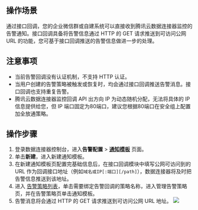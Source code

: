 ## 操作场景

通过接口回调，您的企业微信群或自建系统可以直接收到腾讯云数据连接器监控的告警通知。接口回调具备将告警信息通过 HTTP 的 GET 请求推送到可访问公网 URL 的功能，您可基于接口回调推送的告警信息做进一步的处理。

## 注意事项

- 当前告警回调没有认证机制，不支持 HTTP 认证。
- 当用户创建的告警策略被触发或恢复时，均会通过接口回调推送告警消息。接口回调也支持重复告警。
- 腾讯云数据连接器监控回调 API 出方向 IP 为动态随机分配，无法将具体的 IP 信息提供给您，但 IP 端口固定为80端口，建议您根据80端口在安全组上配置加全放通策略。

## 操作步骤

1. 登录数据连接器控制台，进入**告警配置** > [**通知模板**](https://ipaas.cloud.tencent.com/alarm) 页面。
2. 单击**新建**，进入新建通知模板。
3. 在新建通知模板页配置完基础信息后，在接口回调模块中填写公网可访问到的 URL 作为回调接口地址（例如`域名或IP[:端口][/path]`），数据连接器将及时把告警信息推送到该地址。
4. 进入 [告警策略列表](https://ipaas.cloud.tencent.com/alarm)，单击需要绑定告警回调的策略名称，进入管理告警策略页，并在告警策略页单击通知模板。
5. 告警消息将会通过 HTTP 的 GET 请求推送到可访问公网 URL 地址。
   ![](https://qcloudimg.tencent-cloud.cn/raw/ec996c0824450f5a55059119bb817e9e.png)